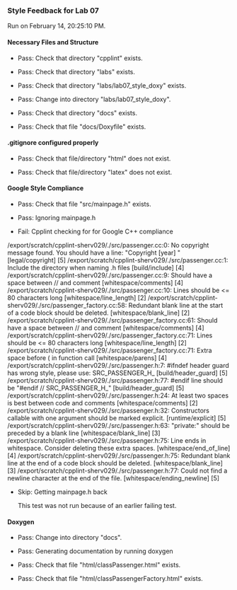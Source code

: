 ### Style Feedback for Lab 07

Run on February 14, 20:25:10 PM.


#### Necessary Files and Structure

+ Pass: Check that directory "cpplint" exists.

+ Pass: Check that directory "labs" exists.

+ Pass: Check that directory "labs/lab07_style_doxy" exists.

+ Pass: Change into directory "labs/lab07_style_doxy".

+ Pass: Check that directory "docs" exists.

+ Pass: Check that file "docs/Doxyfile" exists.


#### .gitignore configured properly

+ Pass: Check that file/directory "html" does not exist.

+ Pass: Check that file/directory "latex" does not exist.


#### Google Style Compliance

+ Pass: Check that file "src/mainpage.h" exists.

+ Pass: Ignoring mainpage.h



+ Fail: Cpplint checking for for Google C++ compliance

/export/scratch/cpplint-sherv029/./src/passenger.cc:0:  No copyright message found.  You should have a line: "Copyright [year] <Copyright Owner>"  [legal/copyright] [5]
/export/scratch/cpplint-sherv029/./src/passenger.cc:1:  Include the directory when naming .h files  [build/include] [4]
/export/scratch/cpplint-sherv029/./src/passenger.cc:9:  Should have a space between // and comment  [whitespace/comments] [4]
/export/scratch/cpplint-sherv029/./src/passenger.cc:10:  Lines should be <= 80 characters long  [whitespace/line_length] [2]
/export/scratch/cpplint-sherv029/./src/passenger_factory.cc:58:  Redundant blank line at the start of a code block should be deleted.  [whitespace/blank_line] [2]
/export/scratch/cpplint-sherv029/./src/passenger_factory.cc:61:  Should have a space between // and comment  [whitespace/comments] [4]
/export/scratch/cpplint-sherv029/./src/passenger_factory.cc:71:  Lines should be <= 80 characters long  [whitespace/line_length] [2]
/export/scratch/cpplint-sherv029/./src/passenger_factory.cc:71:  Extra space before ( in function call  [whitespace/parens] [4]
/export/scratch/cpplint-sherv029/./src/passenger.h:7:  #ifndef header guard has wrong style, please use: SRC_PASSENGER_H_  [build/header_guard] [5]
/export/scratch/cpplint-sherv029/./src/passenger.h:77:  #endif line should be "#endif  // SRC_PASSENGER_H_"  [build/header_guard] [5]
/export/scratch/cpplint-sherv029/./src/passenger.h:24:  At least two spaces is best between code and comments  [whitespace/comments] [2]
/export/scratch/cpplint-sherv029/./src/passenger.h:32:  Constructors callable with one argument should be marked explicit.  [runtime/explicit] [5]
/export/scratch/cpplint-sherv029/./src/passenger.h:63:  "private:" should be preceded by a blank line  [whitespace/blank_line] [3]
/export/scratch/cpplint-sherv029/./src/passenger.h:75:  Line ends in whitespace.  Consider deleting these extra spaces.  [whitespace/end_of_line] [4]
/export/scratch/cpplint-sherv029/./src/passenger.h:75:  Redundant blank line at the end of a code block should be deleted.  [whitespace/blank_line] [3]
/export/scratch/cpplint-sherv029/./src/passenger.h:77:  Could not find a newline character at the end of the file.  [whitespace/ending_newline] [5]

+ Skip: Getting mainpage.h back

  This test was not run because of an earlier failing test.


#### Doxygen

+ Pass: Change into directory "docs".

+ Pass: Generating documentation by running doxygen

+ Pass: Check that file "html/classPassenger.html" exists.

+ Pass: Check that file "html/classPassengerFactory.html" exists.

